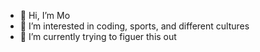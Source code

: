 - 👋 Hi, I’m Mo
- 👀 I’m interested in coding, sports, and different cultures 
- 🌱 I’m currently trying to figuer this out 

<!---
M099GT/M099GT is a ✨ special ✨ repository because its `README.md` (this file) appears on your GitHub profile.
You can click the Preview link to take a look at your changes.
--->
